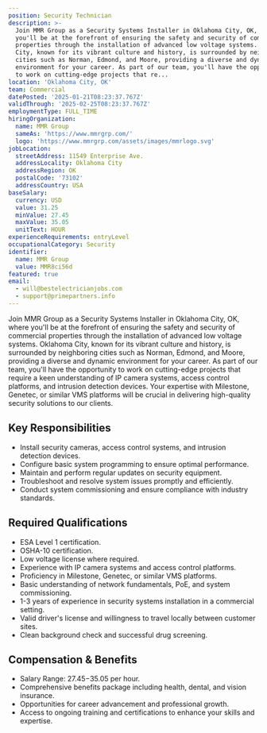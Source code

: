 ```yaml
---
position: Security Technician
description: >-
  Join MMR Group as a Security Systems Installer in Oklahoma City, OK, where
  you'll be at the forefront of ensuring the safety and security of commercial
  properties through the installation of advanced low voltage systems. Oklahoma
  City, known for its vibrant culture and history, is surrounded by neighboring
  cities such as Norman, Edmond, and Moore, providing a diverse and dynamic
  environment for your career. As part of our team, you'll have the opportunity
  to work on cutting-edge projects that re...
location: 'Oklahoma City, OK'
team: Commercial
datePosted: '2025-01-21T08:23:37.767Z'
validThrough: '2025-02-25T08:23:37.767Z'
employmentType: FULL_TIME
hiringOrganization:
  name: MMR Group
  sameAs: 'https://www.mmrgrp.com/'
  logo: 'https://www.mmrgrp.com/assets/images/mmrlogo.svg'
jobLocation:
  streetAddress: 11549 Enterprise Ave.
  addressLocality: Oklahoma City
  addressRegion: OK
  postalCode: '73102'
  addressCountry: USA
baseSalary:
  currency: USD
  value: 31.25
  minValue: 27.45
  maxValue: 35.05
  unitText: HOUR
experienceRequirements: entryLevel
occupationalCategory: Security
identifier:
  name: MMR Group
  value: MMR8ci56d
featured: true
email:
  - will@bestelectricianjobs.com
  - support@primepartners.info
---
```




Join MMR Group as a Security Systems Installer in Oklahoma City, OK, where you'll be at the forefront of ensuring the safety and security of commercial properties through the installation of advanced low voltage systems. Oklahoma City, known for its vibrant culture and history, is surrounded by neighboring cities such as Norman, Edmond, and Moore, providing a diverse and dynamic environment for your career. As part of our team, you'll have the opportunity to work on cutting-edge projects that require a keen understanding of IP camera systems, access control platforms, and intrusion detection devices. Your expertise with Milestone, Genetec, or similar VMS platforms will be crucial in delivering high-quality security solutions to our clients.

## Key Responsibilities

- Install security cameras, access control systems, and intrusion detection devices.
- Configure basic system programming to ensure optimal performance.
- Maintain and perform regular updates on security equipment.
- Troubleshoot and resolve system issues promptly and efficiently.
- Conduct system commissioning and ensure compliance with industry standards.

## Required Qualifications

- ESA Level 1 certification.
- OSHA-10 certification.
- Low voltage license where required.
- Experience with IP camera systems and access control platforms.
- Proficiency in Milestone, Genetec, or similar VMS platforms.
- Basic understanding of network fundamentals, PoE, and system commissioning.
- 1-3 years of experience in security systems installation in a commercial setting.
- Valid driver's license and willingness to travel locally between customer sites.
- Clean background check and successful drug screening.

## Compensation & Benefits

- Salary Range: $27.45-$35.05 per hour.
- Comprehensive benefits package including health, dental, and vision insurance.
- Opportunities for career advancement and professional growth.
- Access to ongoing training and certifications to enhance your skills and expertise.
